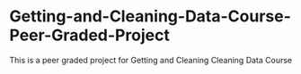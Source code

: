 # Getting-and-Cleaning-Data-Course-Peer-Graded-Project
This is a peer graded project for Getting and Cleaning Cleaning Data Course
